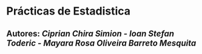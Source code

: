 # Prácticas de Estadistica
## Autores: *Ciprian Chira Simion - Ioan Stefan Toderic - Mayara Rosa Oliveira Barreto Mesquita*
